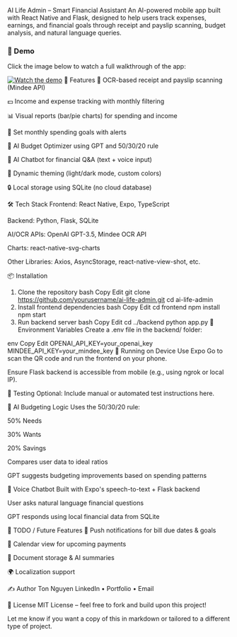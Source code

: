 AI Life Admin – Smart Financial Assistant
An AI-powered mobile app built with React Native and Flask, designed to help users track expenses, earnings, and financial goals through receipt and payslip scanning, budget analysis, and natural language queries.
### 🎥 Demo

Click the image below to watch a full walkthrough of the app:

[![Watch the demo](https://img.youtube.com/vi/sgCwrGNKQSc/0.jpg)](https://www.youtube.com/watch?v=sgCwrGNKQSc)
🚀 Features
📸 OCR-based receipt and payslip scanning (Mindee API)

💵 Income and expense tracking with monthly filtering

📊 Visual reports (bar/pie charts) for spending and income

🎯 Set monthly spending goals with alerts

🧠 AI Budget Optimizer using GPT and 50/30/20 rule

💬 AI Chatbot for financial Q&A (text + voice input)

🎨 Dynamic theming (light/dark mode, custom colors)

🔒 Local storage using SQLite (no cloud database)

🛠 Tech Stack
Frontend: React Native, Expo, TypeScript

Backend: Python, Flask, SQLite

AI/OCR APIs: OpenAI GPT-3.5, Mindee OCR API

Charts: react-native-svg-charts

Other Libraries: Axios, AsyncStorage, react-native-view-shot, etc.


📦 Installation
1. Clone the repository
bash
Copy
Edit
git clone https://github.com/yourusername/ai-life-admin.git
cd ai-life-admin
2. Install frontend dependencies
bash
Copy
Edit
cd frontend
npm install
npm start
3. Run backend server
bash
Copy
Edit
cd ../backend
python app.py
🔑 Environment Variables
Create a .env file in the backend/ folder:

env
Copy
Edit
OPENAI_API_KEY=your_openai_key
MINDEE_API_KEY=your_mindee_key
📱 Running on Device
Use Expo Go to scan the QR code and run the frontend on your phone.

Ensure Flask backend is accessible from mobile (e.g., using ngrok or local IP).

🧪 Testing
Optional: Include manual or automated test instructions here.

🧠 AI Budgeting Logic
Uses the 50/30/20 rule:

50% Needs

30% Wants

20% Savings

Compares user data to ideal ratios

GPT suggests budgeting improvements based on spending patterns

🤖 Voice Chatbot
Built with Expo's speech-to-text + Flask backend

User asks natural language financial questions

GPT responds using local financial data from SQLite

📌 TODO / Future Features
🔔 Push notifications for bill due dates & goals

📅 Calendar view for upcoming payments

📁 Document storage & AI summaries

🌍 Localization support

✍️ Author
Ton Nguyen
LinkedIn • Portfolio • Email

📄 License
MIT License – feel free to fork and build upon this project!

Let me know if you want a copy of this in markdown or tailored to a different type of project.
